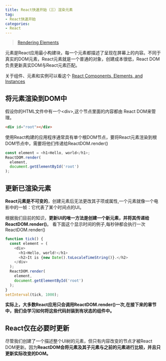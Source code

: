 ```yaml
---
title: React快速开始（三）渲染元素
tag:
- React快速开始
categories:
- React
---
```


>[Rendering Elements](https://facebook.github.io/react/docs/rendering-elements.html)

元素是React应用最小构建块，每一个元素都描述了呈现在屏幕上的内容。不同于真实的DOM元素，React元素就是一个普通的对象，创建成本很低，React DOM负责更新真实DOM与React元素匹配。

关于组件、元素和实例可以看这个 [React Components, Elements, and Instances](https://facebook.github.io/react/blog/2015/12/18/react-components-elements-and-instances.html)

<!-- more -->

## 将元素渲染到DOM中
假设你的HTML文件中有一个&lt;div&gt;,这个节点里面的内容都由 React DOM来管理。
```html
<div id="root"></div>
```

使用React构建的应用程序通常具有单个根DOM节点，要将React元素渲染到根DOM节点中，需要将他们传递给ReactDOM.render()
```javascript
const element = <h1>Hello, world</h1>;
ReactDOM.render(
  element,
  document.getElementById('root')
);
```

## 更新已渲染元素
**React元素是不可变的**，创建元素后无法更改其子项或属性,一个元素就像一个电影中的一帧：它代表了某个时间点的UI。

根据我们目前的知识，**更新UI的唯一方法是创建一个新元素，并将其传递给ReactDOM.render()**。
看下面这个显示时间的例子,每秒钟都会执行一次ReactDOM.render() 

```javascript
function tick() {
  const element = (
    <div>
      <h1>Hello, world!</h1>
      <h2>It is {new Date().toLocaleTimeString()}.</h2>
    </div>
  );
  ReactDOM.render(
    element,
    document.getElementById('root')
  );
}
setInterval(tick, 1000);
```

**实际上，大多数React应用只会调用ReactDOM.render()一次,在接下来的章节中，我们会学习如何将这些代码封装到有状态的组件中。**

## React仅在必要时更新
尽管我们创建了一个描述整个UI树的元素，但只有内容改变的节点才被React DOM更新。因为**ReactDOM会将元素及其子元素与之前的元素进行比较，并且只更新实际改变的DOM。**





